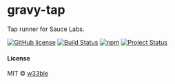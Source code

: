 # gravy-tap

Tap runner for Sauce Labs.

[![GitHub license](https://img.shields.io/badge/license-MIT-blue.svg)](https://raw.githubusercontent.com/w33ble/gravy-tap/master/LICENSE)
[![Build Status](https://img.shields.io/travis/w33ble/gravy-tap.svg?branch=master)](https://travis-ci.org/w33ble/gravy-tap)
[![npm](https://img.shields.io/npm/v/gravy-tap.svg)](https://www.npmjs.com/package/gravy-tap)
[![Project Status](https://img.shields.io/badge/status-experimental-orange.svg)](https://nodejs.org/api/documentation.html#documentation_stability_index)

#### License

MIT © [w33ble](https://github.com/w33ble)